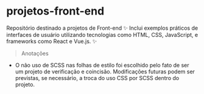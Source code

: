 # projetos-front-end

Repositório destinado a projetos de Front-end ✨ Inclui exemplos práticos de interfaces de usuário utilizando tecnologias como HTML, CSS, JavaScript, e frameworks como React e Vue.js. ✨

> Anotações

- O não uso de SCSS nas folhas de estilo foi escolhido pelo fato de ser um projeto de verificação e coincisão. Modificações futuras podem ser previstas, se necessário, a troca do uso CSS por SCSS dentro do projeto.
